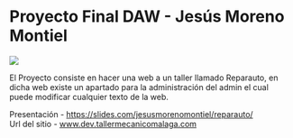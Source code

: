 <h1>Proyecto Final DAW - Jesús Moreno Montiel</h1>

<img src="http://www.tallermecanicomalaga.com/images/logo.jpg"></img>

El Proyecto consiste en hacer una web a un taller llamado Reparauto, en dicha web existe un apartado para la administración del admin el cual puede modificar cualquier texto de la web.

Presentación - https://slides.com/jesusmorenomontiel/reparauto/<br>
Url del  sitio - www.dev.tallermecanicomalaga.com
